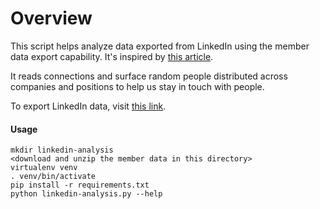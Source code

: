 # Overview
This script helps analyze data exported from LinkedIn using the member data export capability. It's inspired by [this article](https://towardsdatascience.com/mining-data-on-linkedin-9b70681b1467).

It reads connections and surface random people distributed across companies and positions to help us stay in touch with people.

To export LinkedIn data, visit [this link](https://www.linkedin.com/psettings/member-data).

#### Usage
```
mkdir linkedin-analysis
<download and unzip the member data in this directory>
virtualenv venv
. venv/bin/activate
pip install -r requirements.txt
python linkedin-analysis.py --help
```

